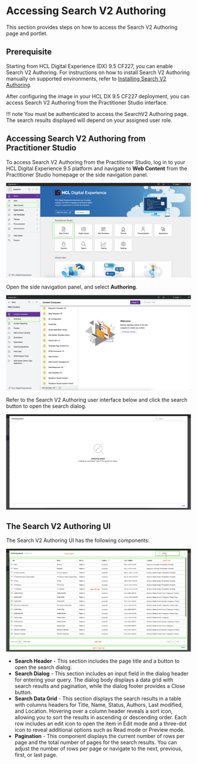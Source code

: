 # Accessing Search V2 Authoring

This section provides steps on how to access the Search V2 Authoring page and portlet.

## Prerequisite

Starting from HCL Digital Experience (DX) 9.5 CF227, you can enable Search V2 Authoring. For instructions on how to install Search V2 Authoring manually on supported environments, refer to [Installing Search V2 Authoring](./installation.md).

After configuring the image in your HCL DX 9.5 CF227 deployment, you can access Search V2 Authoring from the Practitioner Studio interface.

!!! note
    You must be authenticated to access the SearchV2 Authoring page. The search results displayed will depend on your assigned user role.

## Accessing Search V2 Authoring from Practitioner Studio

To access Search V2 Authoring from the Practitioner Studio, log in to your HCL Digital Experience 9.5 platform and navigate to **Web Content** from the Practitioner Studio homepage or the side navigation panel.

![](../../assets/HCL_SearchV2_Authoring_Access_01.png "Log in to HCL Digital Experience 9.5")

Open the side navigation panel, and select **Authoring**.

![](../../assets/HCL_SearchV2_Authoring_Access_02.png "Open side navigation and select Authoring")

Refer to the Search V2 Authoring user interface below and click the search button to open the search dialog.

![](../../assets/HCL_SearchV2_Authoring_Initial_State.png "See the Search V2 Authoring initial state")

## The Search V2 Authoring UI

The Search V2 Authoring UI has the following components:

![](../../assets/HCL_Search_General_Components.png)

-   **Search Header** - This section includes the page title and a button to open the search dialog.
-   **Search Dialog** - This section includes an input field in the dialog header for entering your query. The dialog body displays a data grid with search results and pagination, while the dialog footer provides a Close button.
-   **Search Data Grid** - This section displays the search results in a table with columns headers for Title, Name, Status, Authors, Last modified, and Location. Hovering over a column header reveals a sort icon, allowing you to sort the results in ascending or descending order. Each row includes an edit icon to open the item in Edit mode and a three-dot icon to reveal additional options such as Read mode or Preview mode.
-   **Pagination** - This component displays the current number of rows per page and the total number of pages for the search results. You can adjust the number of rows per page or navigate to the next, previous, first, or last page.
